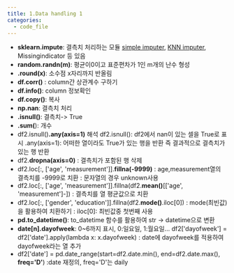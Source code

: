 ```yaml
---
title: 1.Data handling 1
categories:
  - code_file
---
```


- **sklearn.impute**: 결측치 처리하는 모듈
     [simple imputer](https://code7ssage.github.io/key_terms/simple-imputer/), [KNN imputer](https://code7ssage.github.io/key_terms/KNN-imputer/), Missingindicator 등 있음
- **random.randn(m)**: 평균이0이고 표준편차가 1인 m개의 난수 형성
- **.round(x)**: 소수점 x자리까지 반올림
- **df.corr()** : column간 상관계수 구하기
- **df.info()**: column 정보확인
- **df.copy()**: 복사
- **np.nan**: 결측치 처리
- **.isnull()**: 결측치-> True
- **.sum(**): 개수
- df2.isnull()**.any(axis=1)** 해석
	 df2.isnull(): df2에서 nan이 있는 셀을 True로 표시
	 .any(axis=1): 어떠한 열이라도 True가 있는 행을 반환
	 즉 결과적으로 결측치가 있는 행 반환
- df2.**dropna(axis=0)** : 결측치가 포함된 행 삭제
- df2.loc[:, ['age', 'measurement']].**fillna(-9999)**
    : age,measurement열의 결측치를 -9999로 치환
    : 문자열의 경우 unknown사용
- df2.loc[:, ['age', 'measurement']].fillna(df2.**mean()**[['age', 'measurement']-])
	 : 결측치를 열 평균값으로 치환
- df2.loc[:, ['gender', 'education']].fillna(df2.**mode()**.iloc[0])
	: mode(최빈값)을 활용하여 치환하기
	: iloc[0]: 최빈값중 첫번째 사용
- **pd.to_datetime()**: to_datetime 함수를 활용하여 str -> datetime으로 변환
- **date[n].dayofweek**: 0~6까지 표시, 0:일요일, 1:월요일...
	df2['dayofweek'] = df2['date'].apply(lambda x: x.dayofweek)
	: date에 dayofweek를 적용하여 dayofweek라는 열 추가
- df2['date'] = pd.date_range(start=df2.date.min(), end=df2.date.max(), **freq='D'**)
	:date 재정의, freq='D'는 daily